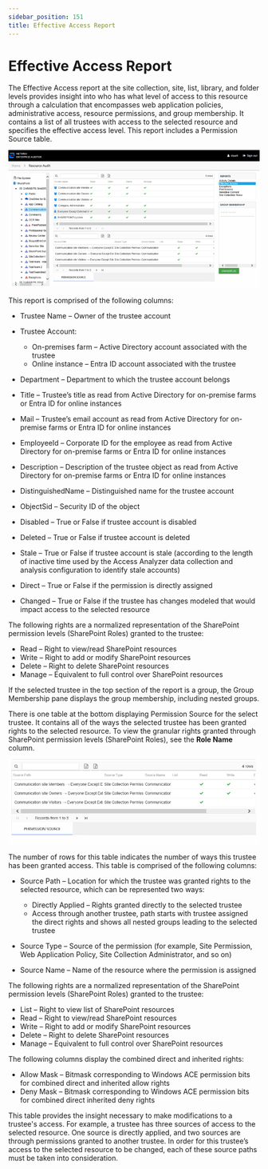 ```yaml
---
sidebar_position: 151
title: Effective Access Report
---
```


# Effective Access Report

The Effective Access report at the site collection, site, list, library, and folder levels provides insight into who has what level of access to this resource through a calculation that encompasses web application policies, administrative access, resource permissions, and group membership. It contains a list of all trustees with access to the selected resource and specifies the effective access level. This report includes a Permission Source table.

![Effective Access report at the site collection, site, list, library, and folder levels](../../../../../../../../static/Content/Resources/Images/Access/InformationCenter/ResourceAudit/SharePoint/SiteEffectiveAccess.png "Effective Access report at the site collection, site, list, library, and folder levels")

This report is comprised of the following columns:

* Trustee Name – Owner of the trustee account
* Trustee Account:

  * On-premises farm – Active Directory account associated with the trustee
  * Online instance – Entra ID account associated with the trustee
* Department – Department to which the trustee account belongs
* Title – Trustee’s title as read from Active Directory for on-premise farms or Entra ID for online instances
* Mail – Trustee’s email account as read from Active Directory for on-premise farms or Entra ID for online instances
* EmployeeId – Corporate ID for the employee as read from Active Directory for on-premise farms or Entra ID for online instances
* Description – Description of the trustee object as read from Active Directory for on-premise farms or Entra ID for online instances
* DistinguishedName – Distinguished name for the trustee account
* ObjectSid – Security ID of the object
* Disabled – True or False if trustee account is disabled
* Deleted – True or False if trustee account is deleted
* Stale – True or False if trustee account is stale (according to the length of inactive time used by the Access Analyzer data collection and analysis configuration to identify stale accounts)
* Direct – True or False if the permission is directly assigned
* Changed – True or False if the trustee has changes modeled that would impact access to the selected resource

The following rights are a normalized representation of the SharePoint permission levels (SharePoint Roles) granted to the trustee:

* Read – Right to view/read SharePoint resources
* Write – Right to add or modify SharePoint resources
* Delete – Right to delete SharePoint resources
* Manage – Equivalent to full control over SharePoint resources

If the selected trustee in the top section of the report is a group, the Group Membership pane displays the group membership, including nested groups.

There is one table at the bottom displaying Permission Source for the select trustee. It contains all of the ways the selected trustee has been granted rights to the selected resource. To view the granular rights granted through SharePoint permission levels (SharePoint Roles), see the **Role Name** column.

![Permission Source table](../../../../../../../../static/Content/Resources/Images/Access/InformationCenter/ResourceAudit/SharePoint/SiteEffectiveAccessTable.png "Permission Source table")

The number of rows for this table indicates the number of ways this trustee has been granted access. This table is comprised of the following columns:

* Source Path – Location for which the trustee was granted rights to the selected resource, which can be represented two ways:

  * Directly Applied – Rights granted directly to the selected trustee
  * Access through another trustee, path starts with trustee assigned the direct rights and shows all nested groups leading to the selected trustee
* Source Type – Source of the permission (for example, Site Permission, Web Application Policy, Site Collection Administrator, and so on)
* Source Name – Name of the resource where the permission is assigned

The following rights are a normalized representation of the SharePoint permission levels (SharePoint Roles) granted to the trustee:

* List – Right to view list of SharePoint resources
* Read – Right to view/read SharePoint resources
* Write – Right to add or modify SharePoint resources
* Delete – Right to delete SharePoint resources
* Manage – Equivalent to full control over SharePoint resources

The following columns display the combined direct and inherited rights:

* Allow Mask – Bitmask corresponding to Windows ACE permission bits for combined direct and inherited allow rights
* Deny Mask – Bitmask corresponding to Windows ACE permission bits for combined direct inherited deny rights

This table provides the insight necessary to make modifications to a trustee's access. For example, a trustee has three sources of access to the selected resource. One source is directly applied, and two sources are through permissions granted to another trustee. In order for this trustee’s access to the selected resource to be changed, each of these source paths must be taken into consideration.